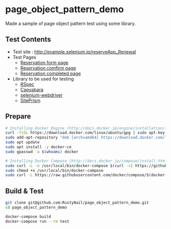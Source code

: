 # page_object_pattern_demo
Made a sample of page object pattern test using some library.

## Test Contents
- Test site : http://example.selenium.jp/reserveApp_Renewal
- Test Pages
  - [Reservation form page](http://example.selenium.jp/reserveApp_Renewal/index.html)
  - [Reservation comfirm page](http://example.selenium.jp/reserveApp_Renewal/check_info.html)
  - [Reservation completed page](http://example.selenium.jp/reserveApp_Renewal/final_confirm.html)
- Library to be used for testing
  - [RSpec](https://github.com/rspec/rspec)
  - [Capyabara](https://github.com/teamcapybara/capybara)
  - [selenium-webdriver](https://github.com/SeleniumHQ/selenium/tree/master/rb)
  - [SitePrism](https://github.com/natritmeyer/site_prism)

## Prepare

```bash
# Installing Docker Engine (http://docs.docker.jp/engine/installation/linux/ubuntulinux.html)
curl -fsSL https://download.docker.com/linux/ubuntu/gpg | sudo apt-key add -
sudo add-apt-repository "deb [arch=amd64] https://download.docker.com/linux/ubuntu $(lsb_release -cs) stable"
sudo apt update
sudo apt install -y docker-ce
sudo gpasswd -a $(whoami) docker

# Installing Docker Compose (http://docs.docker.jp/compose/install.html)
sudo curl -L -o /usr/local/bin/docker-compose $(curl -sI https://github.com/docker/compose/releases/latest | sed -n "/^Location:/{s/^.* //;s#/tag/#/download/#;s#\\r\$#/docker-compose-$(uname -s)-$(uname -m)#;p;}")
sudo chmod +x /usr/local/bin/docker-compose
sudo curl -L https://raw.githubusercontent.com/docker/compose/$(docker-compose version --short)/contrib/completion/bash/docker-compose -o /usr/share/bash-completion/completions/docker-compose
```

## Build & Test

```bash
git clone git@github.com:RustyNail/page_object_pattern_demo.git
cd page_object_pattern_demo

docker-compose build
docker-compose run --rm test
```
